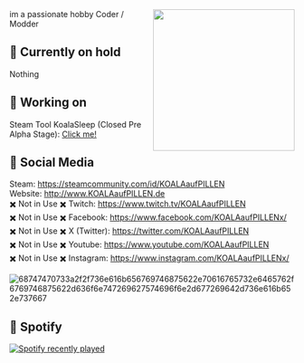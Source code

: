 <img src="https://github-production-user-asset-6210df.s3.amazonaws.com/92574026/279686451-f802b164-ba24-440d-a848-c8ec7c30fcaf.png" align="right" width="250">
im a passionate hobby Coder / Modder

## 💊 Currently on hold
Nothing

## 💊 Working on
Steam Tool KoalaSleep (Closed Pre Alpha Stage): [Click me!](https://github.com/KOALAaufPILLEN/KoalaSleep)

## 💊 Social Media
Steam:                           https://steamcommunity.com/id/KOALAaufPILLEN <br>
Website:                         http://www.KOALAaufPILLEN.de <br>
✖️ Not in Use ✖️ Twitch:        https://www.twitch.tv/KOALAaufPILLEN <br>
✖️ Not in Use ✖️ Facebook:      https://www.facebook.com/KOALAaufPILLENx/  <br>
✖️ Not in Use ✖️ X (Twitter):   https://twitter.com/KOALAaufPILLEN  <br>
✖️ Not in Use ✖️ Youtube:       https://www.youtube.com/KOALAaufPILLEN <br>
✖️ Not in Use ✖️ Instagram:     https://www.instagram.com/KOALAaufPILLENx/

![68747470733a2f2f736e616b656769746875622e70616765732e6465762f6769746875622d636f6e747269627574696f6e2d677269642d736e616b652e737667](https://github.com/user-attachments/assets/e0705dae-fd88-4a10-87e7-b9ab2c8f1cc9)

## 💊 Spotify

[![Spotify recently played](https://spotify-recently-played-readme.vercel.app/api?user=1166828714&width=875)](https://open.spotify.com/user/1166828714)
